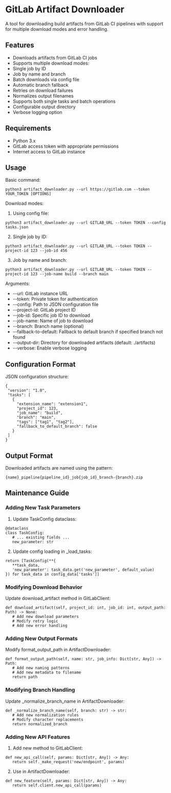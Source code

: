 # GitLab Artifact Downloader

A tool for downloading build artifacts from GitLab CI pipelines with support for multiple download modes and error handling.

## Features

- Downloads artifacts from GitLab CI jobs
- Supports multiple download modes:
 - Single job by ID
 - Job by name and branch
 - Batch downloads via config file
- Automatic branch fallback
- Retries on download failures
- Normalizes output filenames
- Supports both single tasks and batch operations
- Configurable output directory
- Verbose logging option

## Requirements

- Python 3.x
- GitLab access token with appropriate permissions
- Internet access to GitLab instance

## Usage

Basic command:
```
python3 artifact_downloader.py --url https://gitlab.com --token YOUR_TOKEN [OPTIONS]
```

Download modes:

1. Using config file:
```
python3 artifact_downloader.py --url GITLAB_URL --token TOKEN --config tasks.json
```

2. Single job by ID:
```
python3 artifact_downloader.py --url GITLAB_URL --token TOKEN --project-id 123 --job-id 456
```

3. Job by name and branch:
```
python3 artifact_downloader.py --url GITLAB_URL --token TOKEN --project-id 123 --job-name build --branch main
```

Arguments:
- --url: GitLab instance URL
- --token: Private token for authentication
- --config: Path to JSON configuration file
- --project-id: GitLab project ID
- --job-id: Specific job ID to download
- --job-name: Name of job to download
- --branch: Branch name (optional)
- --fallback-to-default: Fallback to default branch if specified branch not found
- --output-dir: Directory for downloaded artifacts (default: ./artifacts)
- --verbose: Enable verbose logging

## Configuration Format

JSON configuration structure:
```
{
 "version": "1.0",
 "tasks": [
   {
     "extension_name": "extension1",
     "project_id": 123,
     "job_name": "build",
     "branch": "main",
     "tags": ["tag1", "tag2"],
     "fallback_to_default_branch": false
   }
 ]
}
```

## Output Format

Downloaded artifacts are named using the pattern:
```
{name}_pipeline{pipeline_id}_job{job_id}_branch-{branch}.zip
```

## Maintenance Guide

### Adding New Task Parameters

1. Update TaskConfig dataclass:
```
@dataclass
class TaskConfig:
   # ... existing fields ...
   new_parameter: str
```

2. Update config loading in _load_tasks:
```
return [TaskConfig(**{
   **task_data,
   'new_parameter': task_data.get('new_parameter', default_value)
}) for task_data in config_data['tasks']]
```

### Modifying Download Behavior

Update download_artifact method in GitLabClient:
```
def download_artifact(self, project_id: int, job_id: int, output_path: Path) -> None:
   # Add new download parameters
   # Modify retry logic
   # Add new error handling
```

### Adding New Output Formats

Modify format_output_path in ArtifactDownloader:
```
def format_output_path(self, name: str, job_info: Dict[str, Any]) -> Path:
   # Add new naming patterns
   # Add new metadata to filename
   return path
```

### Modifying Branch Handling

Update _normalize_branch_name in ArtifactDownloader:
```
def _normalize_branch_name(self, branch: str) -> str:
   # Add new normalization rules
   # Modify character replacements
   return normalized_branch
```

### Adding New API Features

1. Add new method to GitLabClient:
```
def new_api_call(self, params: Dict[str, Any]) -> Any:
   return self._make_request('new/endpoint', params)
```

2. Use in ArtifactDownloader:
```
def new_feature(self, params: Dict[str, Any]) -> Any:
   return self.client.new_api_call(params)
```
